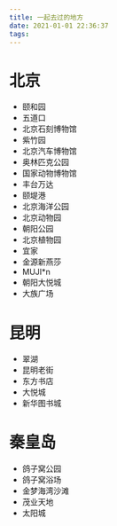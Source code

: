 ```yaml
---
title: 一起去过的地方
date: 2021-01-01 22:36:37
tags:
---
```

# 北京
- 颐和园
- 五道口
- 北京石刻博物馆
- 紫竹园
- 北京汽车博物馆
- 奥林匹克公园
- 国家动物博物馆
- 丰台万达
- 颐堤港
- 北京海洋公园
- 北京动物园
- 朝阳公园
- 北京植物园
- 宜家
- 金源新燕莎
- MUJI*n
- 朝阳大悦城
- 大族广场

# 昆明
- 翠湖
- 昆明老街
- 东方书店
- 大悦城
- 新华图书城

# 秦皇岛
- 鸽子窝公园
- 鸽子窝浴场
- 金梦海湾沙滩
- 茂业天地
- 太阳城